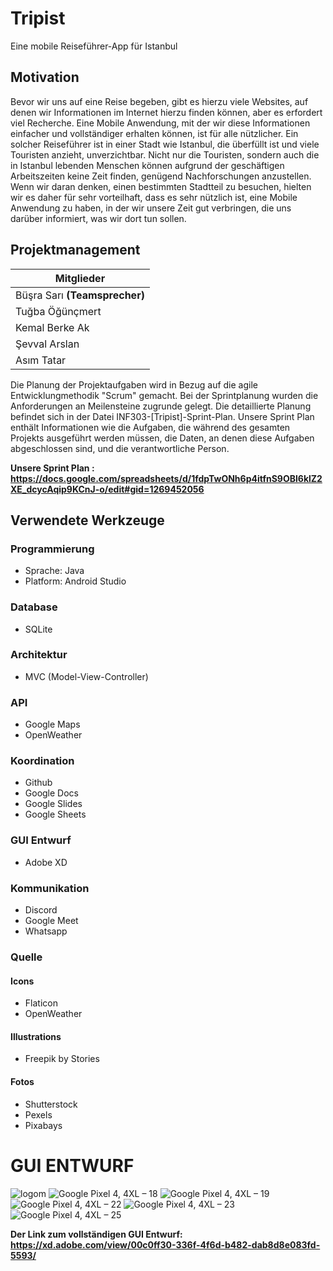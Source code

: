 # Tripist 
Eine mobile Reiseführer-App für Istanbul
## Motivation
Bevor wir uns auf eine Reise begeben, gibt es hierzu viele Websites, auf denen wir Informationen im Internet hierzu finden können, aber es erfordert viel Recherche. Eine Mobile Anwendung, mit der wir diese Informationen einfacher und vollständiger erhalten können, ist für alle nützlicher. Ein solcher Reiseführer ist in einer Stadt wie Istanbul, die überfüllt ist und viele Touristen anzieht, unverzichtbar. Nicht nur die Touristen, sondern auch die in Istanbul lebenden Menschen können aufgrund der geschäftigen Arbeitszeiten keine Zeit finden, genügend Nachforschungen anzustellen. Wenn wir daran denken, einen bestimmten Stadtteil zu besuchen, hielten wir es daher für sehr vorteilhaft, dass es sehr nützlich ist, eine Mobile Anwendung zu haben, in der wir unsere Zeit gut verbringen, die uns darüber informiert, was wir dort tun sollen.

## Projektmanagement
|Mitglieder |
| --- |
|Büşra Sarı **(Teamsprecher)** |
|Tuğba Öğünçmert| 
|Kemal Berke Ak|
|Şevval Arslan|
|Asım Tatar|

Die Planung der Projektaufgaben wird in Bezug auf die agile Entwicklungmethodik "Scrum" gemacht.
Bei der Sprintplanung wurden die Anforderungen an Meilensteine ​​zugrunde gelegt. Die detaillierte Planung befindet sich in der Datei INF303-[Tripist]-Sprint-Plan. Unsere Sprint Plan enthält Informationen wie die Aufgaben, die während des gesamten Projekts ausgeführt werden müssen, die Daten, an denen diese Aufgaben abgeschlossen sind, und die verantwortliche Person.

**Unsere Sprint Plan : https://docs.google.com/spreadsheets/d/1fdpTwONh6p4itfnS9OBl6klZ2XE_dcycAqip9KCnJ-o/edit#gid=1269452056**

## Verwendete Werkzeuge
### Programmierung
* Sprache: Java
* Platform: Android Studio
### Database
* SQLite

### Architektur
* MVC (Model-View-Controller)

### API
* Google Maps
* OpenWeather

### Koordination
* Github
* Google Docs 
* Google Slides
* Google Sheets

### GUI Entwurf
* Adobe XD

### Kommunikation
* Discord
* Google Meet 
* Whatsapp

### Quelle
#### Icons
* Flaticon
* OpenWeather
#### Illustrations
* Freepik by Stories
#### Fotos
* Shutterstock
* Pexels
* Pixabays


# GUI ENTWURF
![logom](https://user-images.githubusercontent.com/61140841/99084270-ca782580-25d7-11eb-8216-f9d90ce363f5.png)
![Google Pixel 4, 4XL – 18](https://user-images.githubusercontent.com/61140841/99084329-db289b80-25d7-11eb-8eac-7ed9b8f8bb87.png)
![Google Pixel 4, 4XL – 19](https://user-images.githubusercontent.com/61140841/99084337-dcf25f00-25d7-11eb-97f8-3d8d7fcf1ae8.png)
![Google Pixel 4, 4XL – 22](https://user-images.githubusercontent.com/61140841/99084344-de238c00-25d7-11eb-92d5-c3453d1673cb.png)
![Google Pixel 4, 4XL – 23](https://user-images.githubusercontent.com/61140841/99084349-df54b900-25d7-11eb-91eb-e3f5eccb1416.png)
![Google Pixel 4, 4XL – 25](https://user-images.githubusercontent.com/61140841/99084363-e54a9a00-25d7-11eb-9640-cf5870c71601.png)


**Der Link zum vollständigen GUI Entwurf: https://xd.adobe.com/view/00c0ff30-336f-4f6d-b482-dab8d8e083fd-5593/**
